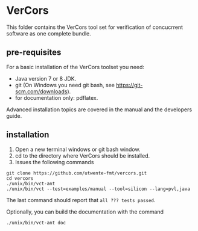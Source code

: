 VerCors
=======

This folder contains the VerCors tool set for
verification of concucrrent software as one complete bundle.


pre-requisites
-------------

For a basic installation of the VerCors toolset you need:

- Java version 7 or 8 JDK.
- git (On Windows you need git bash, see https://git-scm.com/downloads).
- for documentation only: pdflatex.

Advanced installation topics are covered in the manual and the developers guide.

installation
------------

1. Open a new terminal windows or git bash window.
2. cd to the directory where VerCors should be installed.
3. Issues the following commands

```
git clone https://github.com/utwente-fmt/vercors.git
cd vercors
./unix/bin/vct-ant
./unix/bin/vct --test=examples/manual --tool=silicon --lang=pvl,java
```

The last command should report that `all ??? tests passed`.

Optionally, you can build the documentation with the command
```
./unix/bin/vct-ant doc
```

